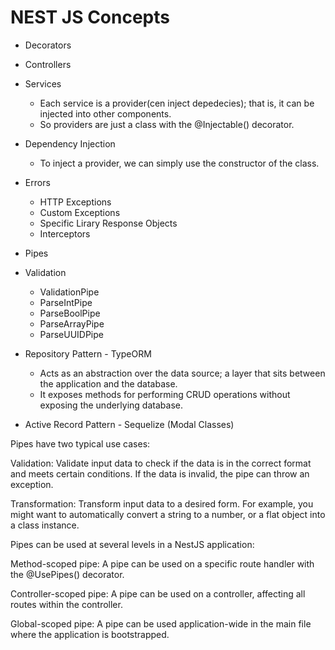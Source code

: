 NEST JS Concepts
================
- Decorators
- Controllers
- Services
  - Each service is a provider(cen inject depedecies); that is, it can be injected into other components.
  - So providers are just a class with the @Injectable() decorator.
- Dependency Injection
  - To inject a provider, we can simply use the constructor of the class.

- Errors
  - HTTP Exceptions
  - Custom Exceptions
  - Specific Lirary Response Objects
  - Interceptors
- Pipes
- Validation
  - ValidationPipe
  - ParseIntPipe
  - ParseBoolPipe
  - ParseArrayPipe
  - ParseUUIDPipe
- Repository Pattern - TypeORM
  - Acts as an  abstraction over the data source; a layer that sits between the application and the database.
  - It exposes methods for performing CRUD operations without exposing the underlying database.
  
- Active Record Pattern - Sequelize (Modal Classes)
  

Pipes have two typical use cases:

Validation: Validate input data to check if the data is in the correct format and meets certain conditions. If the data is invalid, the pipe can throw an exception.

Transformation: Transform input data to a desired form. For example, you might want to automatically convert a string to a number, or a flat object into a class instance.

Pipes can be used at several levels in a NestJS application:

Method-scoped pipe: A pipe can be used on a specific route handler with the @UsePipes() decorator.

Controller-scoped pipe: A pipe can be used on a controller, affecting all routes within the controller.

Global-scoped pipe: A pipe can be used application-wide in the main file where the application is bootstrapped.